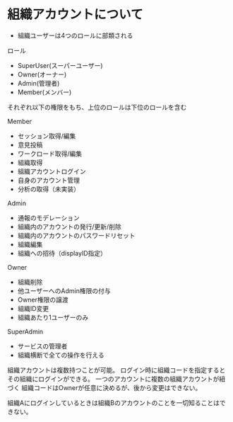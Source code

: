 # 組織アカウントについて

- 組織ユーザーは4つのロールに部類される

ロール

- SuperUser(スーパーユーザー)
- Owner(オーナー)
- Admin(管理者)
- Member(メンバー)

それぞれ以下の権限をもち、上位のロールは下位のロールを含む

Member

- セッション取得/編集
- 意見投稿
- ワークロード取得/編集
- 組織取得
- 組織アカウントログイン
- 自身のアカウント管理
- 分析の取得（未実装）

Admin

- 通報のモデレーション
- 組織内のアカウントの発行/更新/削除
- 組織内のアカウントのパスワードリセット
- 組織編集
- 組織への招待（displayID指定）

Owner

- 組織削除
- 他ユーザーへのAdmin権限の付与
- Owner権限の譲渡
- 組織ID変更
- 組織あたり1ユーザーのみ

SuperAdmin

- サービスの管理者
- 組織横断で全ての操作を行える

組織アカウントは複数持つことが可能。
ログイン時に組織コードを指定するとその組織にログインができる。
一つのアカウントに複数の組織アカウントが紐づく
組織コードはOwnerが任意に決めるが、後から変更はできない。

組織Aにログインしているときは組織Bのアカウントのことを一切知ることはできない。
